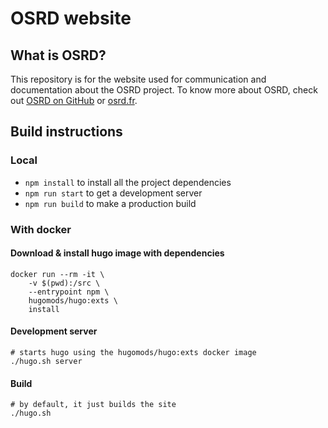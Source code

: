 # OSRD website

## What is OSRD?

This repository is for the website used for communication and documentation about the OSRD project.
To know more about OSRD, check out [OSRD on GitHub](https://github.com/OpenRailAssociation/osrd) or [osrd.fr](https://osrd.fr/en/).

## Build instructions

### Local

- `npm install` to install all the project dependencies
- `npm run start` to get a development server
- `npm run build` to make a production build

### With docker

#### Download & install hugo image with dependencies

```
docker run --rm -it \
    -v $(pwd):/src \
    --entrypoint npm \
    hugomods/hugo:exts \
    install
```

#### Development server

```
# starts hugo using the hugomods/hugo:exts docker image
./hugo.sh server
```

#### Build

```
# by default, it just builds the site
./hugo.sh
```
